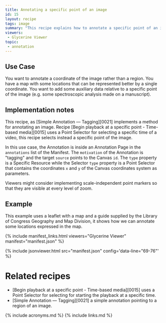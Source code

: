 ```yaml
---
title: Annotating a specific point of an image
id: 15
layout: recipe
tags: image
summary: "This recipe explains how to annotate a specific point of an image."
viewers:
 - Glycerine Viewer
topic:
 - annotation
---
```


## Use Case
You want to annotate a coordinate of the image rather than a region. You have a map with some locations that can be represented better by a single coordinate. You want to add some auxiliary data relative to a specific point of the image (e.g. some spectroscopic analysis made on a manuscript).

## Implementation notes

This recipe, as [Simple Annotation — Tagging][0021] implements a method for annotating an image. Recipe [Begin playback at a specific point - Time-based media][0015] uses a Point Selector for selecting a specific time of a video, this recipe selects instead a specific point of the image.

In this use case, the Annotation is inside an Annotation Page in the `annotations` list of the Manifest. The `motivation` of the Annotation is "tagging" and the target `source` points to the Canvas `id`. The `type` property is a Specific Resource while the Selector `type` property is a Point Selector that contains the coordinates `x` and `y` of the Canvas coordinates system as parameters.

Viewers might consider implementing scale-independent point markers so that they are visible at every level of zoom.

## Example

This example uses a leaflet with a map and a guide supplied by the Library of Congress Geography and Map Division, it shows how we can annotate some locations expressed in the map.

{% include manifest_links.html viewers="Glycerine Viewer" manifest="manifest.json" %}

{% include jsonviewer.html src="manifest.json" config='data-line="69-76"' %}

# Related recipes

* [Begin playback at a specific point - Time-based media][0015] uses a Point Selector for selecting for starting the playback at a specific time.
* [Simple Annotation — Tagging][0021] a simple annotation pointing to a region of an image.

{% include acronyms.md %}
{% include links.md %}
